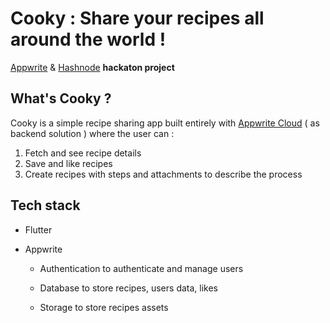 # Cooky : Share your recipes all around the world !

[Appwrite](https://cloud.appwrite.io) & [Hashnode](https://hashnode.com) **hackaton project**

## What's Cooky ?

Cooky is a simple recipe sharing app built entirely with [Appwrite Cloud](https://cloud.appwrite.io) ( as backend solution ) where the user can : 

1. Fetch and see recipe details
2. Save and like recipes
3. Create recipes with steps and attachments to describe the process

## Tech stack

- Flutter

- Appwrite

    - Authentication to authenticate and manage users

    - Database to store recipes, users data, likes

    - Storage to store recipes assets



